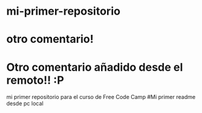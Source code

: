 # mi-primer-repositorio
# otro comentario! 
# Otro comentario añadido desde el remoto!! :P
mi primer repositorio para el curso de Free Code Camp
#Mi primer readme desde pc local
